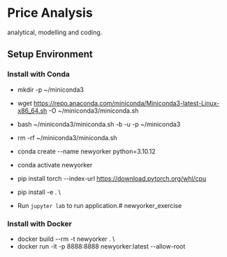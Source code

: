 # Price Analysis
analytical, modelling and coding.


## Setup Environment 

### Install with Conda
- mkdir -p ~/miniconda3
- wget https://repo.anaconda.com/miniconda/Miniconda3-latest-Linux-x86_64.sh -O ~/miniconda3/miniconda.sh
- bash ~/miniconda3/miniconda.sh -b -u -p ~/miniconda3
- rm -rf ~/miniconda3/miniconda.sh
  
- conda create --name newyorker python=3.10.12
- conda activate newyorker
- pip install torch --index-url https://download.pytorch.org/whl/cpu
- pip install -e . \
- Run `jupyter lab` to run application.# newyorker_exercise

### Install with Docker


- docker build  --rm -t newyorker . \
- docker run -it -p 8888:8888  newyorker:latest --allow-root
